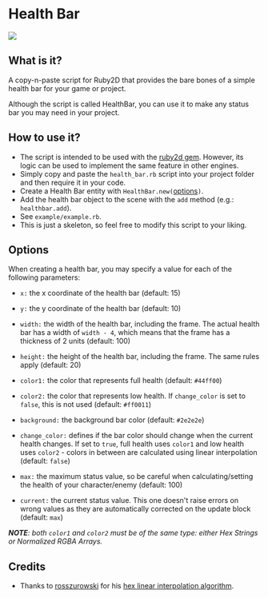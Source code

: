 # Health Bar

![](https://i.imgur.com/mGdoR2S.gif)

## What is it?
  A copy-n-paste script for Ruby2D that provides the bare bones of a simple health bar for your game or project.

  Although the script is called HealthBar, you can use it to make any status bar you may need in your project.

## How to use it?
  - The script is intended to be used with the [ruby2d gem](https://github.com/ruby2d/ruby2d). However, its logic can be used to implement the same feature in other engines.
  - Simply copy and paste the `health_bar.rb` script into your project folder and then require it in your code.
  - Create a Health Bar entity with `HealthBar.new(`[options](#Options)`)`.
  - Add the health bar object to the scene with the `add` method (e.g.: `healthbar.add`).
  - See `example/example.rb`.
  - This is just a skeleton, so feel free to modify this script to your liking.

## Options
  When creating a health bar, you may specify a value for each of the following parameters:

  * `x:` the x coordinate of the health bar (default: 15)
  
  * `y:` the y coordinate of the health bar (default: 10)

  * `width:` the width of the health bar, including the frame. The actual health bar has a width of `width - 4`, which means that the frame has a thickness of 2 units (default: 100)

  * `height:` the height of the health bar, including the frame. The same rules apply (default: 20)

  * `color1:` the color that represents full health (default: `#44ff00`)

  * `color2:` the color that represents low health. If `change_color` is set to `false`, this is not used (default: `#ff0011`)

  * `background:` the background bar color (default: `#2e2e2e`)

  * `change_color:` defines if the bar color should change when the current health changes. If set to `true`, full health uses `color1` and low health uses `color2` - colors in between are calculated using linear interpolation (default: `false`)

  * `max:` the maximum status value, so be careful when calculating/setting the health of your character/enemy (default: 100)
  
  * `current:` the current status value. This one doesn't raise errors on wrong values as they are automatically corrected on the update block (default: `max`)

  _**NOTE**: both `color1` and `color2` must be of the same type: either Hex Strings or Normalized RGBA Arrays._

## Credits
  - Thanks to [rosszurowski](https://github.com/rosszurowski) for his [hex linear interpolation algorithm](https://gist.github.com/rosszurowski/67f04465c424a9bc0dae).